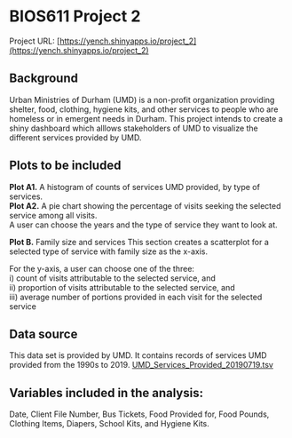 # BIOS611 Project 2 

Project URL: [https://yench.shinyapps.io/project_2](https://yench.shinyapps.io/project_2)

## Background
Urban Ministries of Durham (UMD) is a non-profit organization providing shelter, food, clothing, hygiene kits, and other services to people who are homeless or in emergent needs in Durham. This project intends to create a shiny dashboard which alllows stakeholders of UMD to visualize the different services provided by UMD.   

## Plots to be included
**Plot A1.** A histogram of counts of services UMD provided, by type of services.  
**Plot A2.** A pie chart showing the percentage of visits seeking the selected service among all visits.  
A user can choose the years and the type of service they want to look at.

**Plot B.** Family size and services
This section creates a scatterplot for a selected type of service with family size as the x-axis.
  
For the y-axis, a user can choose one of the three:  
i) count of visits attributable to the selected service, and  
ii) proportion of visits attributable to the selected service, and  
iii) average number of portions provided in each visit for the selected service


## Data source
This data set is provided by UMD. It contains records of services UMD provided from the 1990s to 2019. 
[UMD_Services_Provided_20190719.tsv](https://github.com/datasci611/bios611-projects-fall-2019-yench/blob/master/project_2/data/UMD_Services_Provided_20190719.tsv.txt)


## Variables included in the analysis:
Date, Client File Number, Bus Tickets, Food Provided for, Food Pounds, Clothing Items, Diapers, School Kits, and Hygiene Kits.